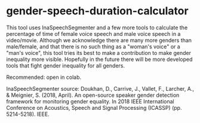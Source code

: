 # gender-speech-duration-calculator
This tool uses InaSpeechSegmenter and a few more tools to calculate the percentage of time of female voice speech and male voice speech in a video/movie.
Although we acknowledge there are many more genders than male/female, and that there is no such thing as a "woman's voice" or a "man's voice", this tool tries its best to make a contribution to make gender inequality more visible. Hopefully in the future there will be more developed tools that fight gender inequality for all genders.

Recommended: open in colab.

InaSpeechSegmenter source: 
Doukhan, D., Carrive, J., Vallet, F., Larcher, A., & Meignier, S. (2018, April). An open-source speaker gender detection framework for monitoring gender equality. In 2018 IEEE International Conference on Acoustics, Speech and Signal Processing (ICASSP) (pp. 5214-5218). IEEE.
